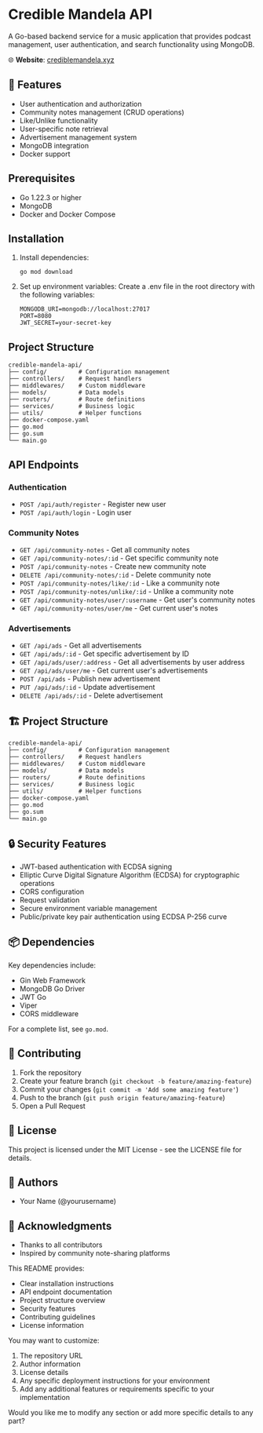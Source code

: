 # Credible Mandela API

A Go-based backend service for a music application that provides podcast management, user authentication, and search functionality using MongoDB.

🌐 **Website**: [crediblemandela.xyz](https://www.crediblemandela.xyz/)

## 🌟 Features

- User authentication and authorization
- Community notes management (CRUD operations)
- Like/Unlike functionality
- User-specific note retrieval
- Advertisement management system
- MongoDB integration
- Docker support

## Prerequisites

- Go 1.22.3 or higher
- MongoDB
- Docker and Docker Compose

## Installation

1.  Install dependencies:
    ```
    go mod download
    ```
2.  Set up environment variables: Create a .env file in the root directory with the following variables:
    ```
    MONGODB_URI=mongodb://localhost:27017
    PORT=8080
    JWT_SECRET=your-secret-key
    ```

## Project Structure

```
credible-mandela-api/
├── config/         # Configuration management
├── controllers/    # Request handlers
├── middlewares/    # Custom middleware
├── models/         # Data models
├── routers/        # Route definitions
├── services/       # Business logic
├── utils/          # Helper functions
├── docker-compose.yaml
├── go.mod
├── go.sum
└── main.go
```

## API Endpoints

### Authentication

- `POST /api/auth/register` - Register new user
- `POST /api/auth/login` - Login user

### Community Notes

- `GET /api/community-notes` - Get all community notes
- `GET /api/community-notes/:id` - Get specific community note
- `POST /api/community-notes` - Create new community note
- `DELETE /api/community-notes/:id` - Delete community note
- `POST /api/community-notes/like/:id` - Like a community note
- `POST /api/community-notes/unlike/:id` - Unlike a community note
- `GET /api/community-notes/user/:username` - Get user's community notes
- `GET /api/community-notes/user/me` - Get current user's notes

### Advertisements

- `GET /api/ads` - Get all advertisements
- `GET /api/ads/:id` - Get specific advertisement by ID
- `GET /api/ads/user/:address` - Get all advertisements by user address
- `GET /api/ads/user/me` - Get current user's advertisements
- `POST /api/ads` - Publish new advertisement
- `PUT /api/ads/:id` - Update advertisement
- `DELETE /api/ads/:id` - Delete advertisement

## 🏗️ Project Structure

```
credible-mandela-api/
├── config/         # Configuration management
├── controllers/    # Request handlers
├── middlewares/    # Custom middleware
├── models/         # Data models
├── routers/        # Route definitions
├── services/       # Business logic
├── utils/          # Helper functions
├── docker-compose.yaml
├── go.mod
├── go.sum
└── main.go
```

## 🔒 Security Features

- JWT-based authentication with ECDSA signing
- Elliptic Curve Digital Signature Algorithm (ECDSA) for cryptographic operations
- CORS configuration
- Request validation
- Secure environment variable management
- Public/private key pair authentication using ECDSA P-256 curve

## 📦 Dependencies

Key dependencies include:

- Gin Web Framework
- MongoDB Go Driver
- JWT Go
- Viper
- CORS middleware

For a complete list, see `go.mod`.

## 🤝 Contributing

1. Fork the repository
2. Create your feature branch (`git checkout -b feature/amazing-feature`)
3. Commit your changes (`git commit -m 'Add some amazing feature'`)
4. Push to the branch (`git push origin feature/amazing-feature`)
5. Open a Pull Request

## 📝 License

This project is licensed under the MIT License - see the LICENSE file for details.

## 👥 Authors

- Your Name (@yourusername)

## 🙏 Acknowledgments

- Thanks to all contributors
- Inspired by community note-sharing platforms

This README provides:

- Clear installation instructions
- API endpoint documentation
- Project structure overview
- Security features
- Contributing guidelines
- License information

You may want to customize:

1. The repository URL
2. Author information
3. License details
4. Any specific deployment instructions for your environment
5. Add any additional features or requirements specific to your implementation

Would you like me to modify any section or add more specific details to any part?
